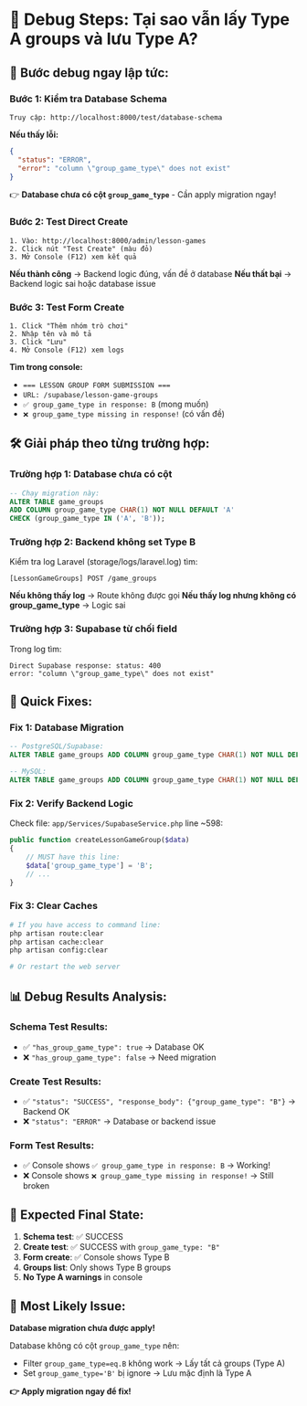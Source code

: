 # 🔧 Debug Steps: Tại sao vẫn lấy Type A groups và lưu Type A?

## 🎯 **Bước debug ngay lập tức:**

### **Bước 1: Kiểm tra Database Schema**
```
Truy cập: http://localhost:8000/test/database-schema
```

**Nếu thấy lỗi:**
```json
{
  "status": "ERROR", 
  "error": "column \"group_game_type\" does not exist"
}
```
👉 **Database chưa có cột `group_game_type`** - Cần apply migration ngay!

### **Bước 2: Test Direct Create**
```
1. Vào: http://localhost:8000/admin/lesson-games
2. Click nút "Test Create" (màu đỏ)
3. Mở Console (F12) xem kết quả
```

**Nếu thành công** → Backend logic đúng, vấn đề ở database
**Nếu thất bại** → Backend logic sai hoặc database issue

### **Bước 3: Test Form Create**  
```
1. Click "Thêm nhóm trò chơi"
2. Nhập tên và mô tả
3. Click "Lưu"
4. Mở Console (F12) xem logs
```

**Tìm trong console:**
- `=== LESSON GROUP FORM SUBMISSION ===`
- `URL: /supabase/lesson-game-groups` 
- `✅ group_game_type in response: B` (mong muốn)
- `❌ group_game_type missing in response!` (có vấn đề)

## 🛠️ **Giải pháp theo từng trường hợp:**

### **Trường hợp 1: Database chưa có cột**
```sql
-- Chạy migration này:
ALTER TABLE game_groups 
ADD COLUMN group_game_type CHAR(1) NOT NULL DEFAULT 'A' 
CHECK (group_game_type IN ('A', 'B'));
```

### **Trường hợp 2: Backend không set Type B**
Kiểm tra log Laravel (storage/logs/laravel.log) tìm:
```
[LessonGameGroups] POST /game_groups
```

**Nếu không thấy log** → Route không được gọi
**Nếu thấy log nhưng không có group_game_type** → Logic sai

### **Trường hợp 3: Supabase từ chối field**
Trong log tìm:
```
Direct Supabase response: status: 400
error: "column \"group_game_type\" does not exist"
```

## 🚀 **Quick Fixes:**

### **Fix 1: Database Migration**
```sql
-- PostgreSQL/Supabase:
ALTER TABLE game_groups ADD COLUMN group_game_type CHAR(1) NOT NULL DEFAULT 'A' CHECK (group_game_type IN ('A', 'B'));

-- MySQL:  
ALTER TABLE game_groups ADD COLUMN group_game_type CHAR(1) NOT NULL DEFAULT 'A' CHECK (group_game_type IN ('A', 'B'));
```

### **Fix 2: Verify Backend Logic**
Check file: `app/Services/SupabaseService.php` line ~598:
```php
public function createLessonGameGroup($data)
{
    // MUST have this line:
    $data['group_game_type'] = 'B';
    // ...
}
```

### **Fix 3: Clear Caches**
```bash
# If you have access to command line:
php artisan route:clear
php artisan cache:clear
php artisan config:clear

# Or restart the web server
```

## 📊 **Debug Results Analysis:**

### **Schema Test Results:**
- ✅ `"has_group_game_type": true` → Database OK
- ❌ `"has_group_game_type": false` → Need migration

### **Create Test Results:**
- ✅ `"status": "SUCCESS", "response_body": {"group_game_type": "B"}` → Backend OK
- ❌ `"status": "ERROR"` → Database or backend issue

### **Form Test Results:**
- ✅ Console shows `✅ group_game_type in response: B` → Working!
- ❌ Console shows `❌ group_game_type missing in response!` → Still broken

## 🎯 **Expected Final State:**

1. **Schema test**: ✅ SUCCESS
2. **Create test**: ✅ SUCCESS with `group_game_type: "B"`
3. **Form create**: ✅ Console shows Type B
4. **Groups list**: Only shows Type B groups
5. **No Type A warnings** in console

## 🚨 **Most Likely Issue:**

**Database migration chưa được apply!** 

Database không có cột `group_game_type` nên:
- Filter `group_game_type=eq.B` không work → Lấy tất cả groups (Type A)
- Set `group_game_type='B'` bị ignore → Lưu mặc định là Type A

**👉 Apply migration ngay để fix!**